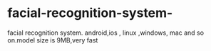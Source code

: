 # facial-recognition-system-
facial recognition system. android,ios , linux ,windows, mac and so on.model size is 9MB,very fast
